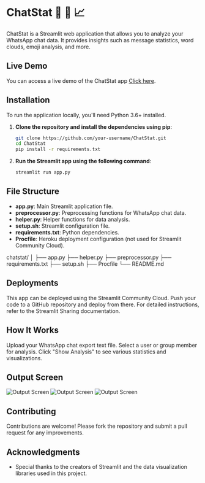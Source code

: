 # ChatStat 💬 📲 📈

ChatStat is a Streamlit web application that allows you to analyze your WhatsApp chat data. It provides insights such as message statistics, word clouds, emoji analysis, and more.

## Live Demo

You can access a live demo of the ChatStat app [Click here](https://chatstat-akash.streamlit.app/#6024).

## Installation

To run the application locally, you'll need Python 3.6+ installed. 

1. **Clone the repository and install the dependencies using pip**:

    ```sh
    git clone https://github.com/your-username/ChatStat.git
    cd ChatStat
    pip install -r requirements.txt

2. **Run the Streamlit app using the following command**:
    ```sh
    streamlit run app.py

## File Structure
- **app.py**: Main Streamlit application file.
- **preprocessor.py**: Preprocessing functions for WhatsApp chat data.
- **helper.py**: Helper functions for data analysis.
- **setup.sh**: Streamlit configuration file.
- **requirements.txt**: Python dependencies.
- **Procfile**: Heroku deployment configuration (not used for Streamlit Community Cloud).

chatstat/
│
├── app.py
├── helper.py
├── preprocessor.py
├── requirements.txt
├── setup.sh
├── Procfile
└── README.md


## Deployments
This app can be deployed using the Streamlit Community Cloud. Push your code to a GitHub repository and deploy from there. For detailed instructions, refer to the Streamlit Sharing documentation.

## How It Works
Upload your WhatsApp chat export text file.
Select a user or group member for analysis.
Click "Show Analysis" to see various statistics and visualizations.


## Output Screen

![Output Screen](https://drive.google.com/uc?id=1PtKSiwWoLr2hnjigFfCze-x2_5GqsVAJ)
![Output Screen](https://drive.google.com/uc?id=1840WwdmFGp98ssa79orlMuLyYCodm-S9)
![Output Screen](https://drive.google.com/uc?id=1VVjK7sQBnCFdT4d5N4kF0hVOzc58VFSJ)

## Contributing
Contributions are welcome! Please fork the repository and submit a pull request for any improvements.

## Acknowledgments
- Special thanks to the creators of Streamlit and the data visualization libraries used in this project.
